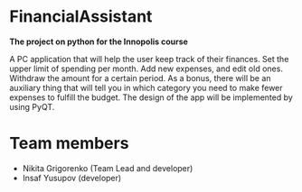 # FinancialAssistant
  **The project on python for the Innopolis course**

A PC application that will help the user keep track of their finances. Set the upper limit of spending per month. Add new expenses, and edit old ones. Withdraw the amount for a certain period. As a bonus, there will be an auxiliary thing that will tell you in which category you need to make fewer expenses to fulfill the budget. The design of the app will be implemented by using PyQT.


# Team members

- Nikita Grigorenko (Team Lead and developer)
- Insaf Yusupov (developer)
